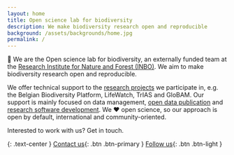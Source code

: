 ```yaml
---
layout: home
title: Open science lab for biodiversity
description: We make biodiversity research open and reproducible
background: /assets/backgrounds/home.jpg
permalink: /
---
```


👋 We are the Open science lab for biodiversity, an externally funded team at the [Research Institute for Nature and Forest (INBO)](https://www.vlaanderen.be/inbo/en-gb/homepage/). We aim to make biodiversity research open and reproducible.

We offer technical support to the [research projects](/projects/) we participate in, e.g. the Belgian Biodiversity Platform, LifeWatch, TrIAS and GloBAM. Our support is mainly focused on data management, [open data publication](/datasets/) and [research software development](/packages/). We ❤️ open science, so our approach is open by default, international and community-oriented.

Interested to work with us? Get in touch.

{: .text-center }
[<i class="fa fa-envelope"></i> Contact us](mailto:oscibio@inbo.be){: .btn .btn-primary } [<i class="fa fa-twitter"></i> Follow us](https://twitter.com/oscibio){: .btn .btn-light }

